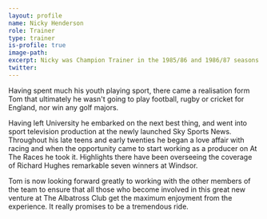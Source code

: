 ```yaml
---
layout: profile
name: Nicky Henderson
role: Trainer
type: trainer
is-profile: true
image-path: 
excerpt: Nicky was Champion Trainer in the 1985/86 and 1986/87 seasons. Then again more recently in the 2012-2013 season. His record at the Cheltenham Festival is particularly good and no currently active trainer has won more races at the Festival than Henderson having a total of 51 Cheltenham Festival winners to date.
twitter:
---
```


Having spent much his youth playing sport, there came a realisation form Tom that ultimately he wasn't going to play football, rugby or cricket for England, nor win any golf majors. 

Having left University he embarked on the next best thing, and went into sport television production at the newly launched Sky Sports News. Throughout his late teens and early twenties he began a love affair with racing and when the opportunity came to start working as a producer on At The Races he took it. Highlights there have been overseeing the coverage of Richard Hughes remarkable seven winners at Windsor. 

Tom is now looking forward greatly to working with the other members of the team to ensure that all those who become involved in this great new venture at The Albatross Club get the maximum enjoyment from the experience. It really promises to be a tremendous ride. 
